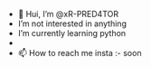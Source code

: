 - 👋 Hui, I’m @xR-PRED4TOR
-  I’m not interested in anything 
-  I’m currently learning python
-  
- 📫 How to reach me insta :- soon

<!---
xR-PRED4TOR/xR-PRED4TOR is a ✨ special ✨ repository because its `README.md` (this file) appears on your GitHub profile.
You can click the Preview link to take a look at your changes.
--->
